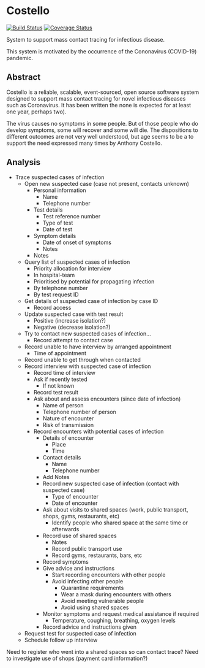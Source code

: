 # Costello

[![Build Status](https://travis-ci.org/johnbywater/costello.svg?branch=master)](https://travis-ci.org/johnbywater/costello)
[![Coverage Status](https://coveralls.io/repos/github/johnbywater/costello/badge.svg?branch=master#)](https://coveralls.io/github/johnbywater/costello)

System to support mass contact tracing for infectious disease.

This system is motivated by the occurrence of the Cononavirus (COVID-19) pandemic.


## Abstract

Costello is a reliable, scalable, event-sourced, open source software system designed to support
mass contact tracing for novel infectious diseases such as Coronavirus. It has been written
the none is expected for at least one year, perhaps two).

The virus causes no symptoms in some people. But of those people who
do develop symptoms, some will recover and some will die. The dispositions
to different outcomes are not very well understood, but age seems to be a
to support the need expressed many times by Anthony Costello.

## Analysis

- Trace suspected cases of infection
    - Open new suspected case (case not present, contacts unknown)
        - Personal information
            - Name
            - Telephone number
        - Test details
            - Test reference number
            - Type of test
            - Date of test
        - Symptom details
            - Date of onset of symptoms
            - Notes
        - Notes
    - Query list of suspected cases of infection
        - Priority allocation for interview
        - In hospital-team
        - Prioritised by potential for propagating infection
        - By telephone number
        - By test request ID    
    - Get details of suspected case of infection by case ID
        - Record access
    - Update suspected case with test result
        - Positive (increase isolation?)
        - Negative (decrease isolation?)
    - Try to contact new suspected cases of infection...
        - Record attempt to contact case
    - Record unable to have interview by arranged appointment 
        - Time of appointment
    - Record unable to get through when contacted
    - Record interview with suspected case of infection
        - Record time of interview
        - Ask if recently tested
            - If not known
        - Record test result
        - Ask about and assess encounters (since date of infection)
            - Name of person
            - Telephone number of person
            - Nature of encounter
            - Risk of transmission
        - Record encounters with potential cases of infection
            - Details of encounter
                - Place
                - Time
            - Contact details
                - Name
                - Telephone number
            - Add Notes
            - Record new suspected case of infection (contact with suspected case)
                - Type of encounter
                - Date of encounter
            - Ask about visits to shared spaces (work, public transport, shops, gyms, restaurants, etc)
                - Identify people who shared space at the same time or afterwards
            - Record use of shared spaces
                - Notes
                - Record public transport use
                - Record gyms, restaurants, bars, etc
            - Record symptoms
            - Give advice and instructions
                - Start recording encounters with other people
                - Avoid infecting other people
                    - Quarantine requirements
                    - Wear a mask during encounters with others
                    - Avoid meeting vulnerable people
                    - Avoid using shared spaces
            - Monitor symptoms and request medical assistance if required
                - Temperature, coughing, breathing, oxygen levels
            - Record advice and instructions given
    - Request test for suspected case of infection
    - Schedule follow up interview


Need to register who went into a shared spaces so can contact trace?
Need to investigate use of shops (payment card information?)
